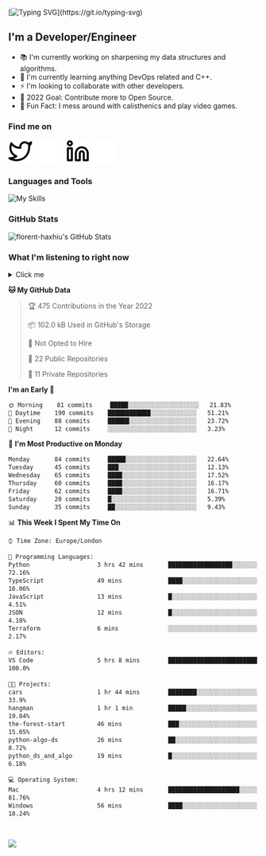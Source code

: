 [![Typing SVG](https://readme-typing-svg.herokuapp.com/?font=Edu+TAS+Beginner&size=32&color=white&lines=Welcome+to+my+Profile;)](https://git.io/typing-svg)

## I'm a Developer/Engineer

- 📚 I'm currently working on sharpening my data structures and algorithms.
- 🏫 I'm currently learning anything DevOps related and C++.
- ⚡ I'm looking to collaborate with other developers.
- 🎯 2022 Goal: Contribute more to Open Source.
- 🎉 Fun Fact: I mess around with calisthenics and play video games.

### Find me on
[![website](./img/twitter-light.svg)](https://twitter.com/florenthaxhiu#gh-light-mode-only)
[![website](./img/twitter-dark.svg)](https://twitter.com/florenthaxhiu#gh-dark-mode-only)
&nbsp;&nbsp;
[![website](./img/linkedin-light.svg)](https://linkedin.com/in/florenthaxhiu#gh-light-mode-only)
[![website](./img/linkedin-dark.svg)](https://linkedin.com/in/florenthaxhiu#gh-dark-mode-only)

### Languages and Tools

![My Skills](https://skillicons.dev/icons?i=html,css,js,react,nodejs,python,django,postgres,sass,bootstrap,vscode,aws,bash,docker,kubernetes,figma,github,jenkins,linux,nginx,git)

### GitHub Stats

![florent-haxhiu's GitHub Stats](https://github-readme-stats.vercel.app/api?username=florent-haxhiu&show_icons=true&theme=dark)

<!-- ### Most used languages

<details>
    <summary>Click me</summary>



</details> -->

<!-- <br/> -->

### What I'm listening to right now

<details>
    <summary>Click me</summary>

[![spotify-github-profile](https://spotify-github-profile.vercel.app/api/view?uid=ndyngu2b76zsxvzypy6255y3y&cover_image=true&theme=natemoo-re&bar_color_cover=true&bar_color=57b654)](https://spotify-github-profile.vercel.app/api/view?uid=ndyngu2b76zsxvzypy6255y3y&redirect=true)

</details>

<!--START_SECTION:waka-->
**🐱 My GitHub Data** 

> 🏆 475 Contributions in the Year 2022
 > 
> 📦 102.0 kB Used in GitHub's Storage 
 > 
> 🚫 Not Opted to Hire
 > 
> 📜 22 Public Repositories 
 > 
> 🔑 11 Private Repositories  
 > 
**I'm an Early 🐤** 

```text
🌞 Morning    81 commits     █████░░░░░░░░░░░░░░░░░░░░   21.83% 
🌆 Daytime    190 commits    ████████████░░░░░░░░░░░░░   51.21% 
🌃 Evening    88 commits     ██████░░░░░░░░░░░░░░░░░░░   23.72% 
🌙 Night      12 commits     ░░░░░░░░░░░░░░░░░░░░░░░░░   3.23%

```
📅 **I'm Most Productive on Monday** 

```text
Monday       84 commits     █████░░░░░░░░░░░░░░░░░░░░   22.64% 
Tuesday      45 commits     ███░░░░░░░░░░░░░░░░░░░░░░   12.13% 
Wednesday    65 commits     ████░░░░░░░░░░░░░░░░░░░░░   17.52% 
Thursday     60 commits     ████░░░░░░░░░░░░░░░░░░░░░   16.17% 
Friday       62 commits     ████░░░░░░░░░░░░░░░░░░░░░   16.71% 
Saturday     20 commits     █░░░░░░░░░░░░░░░░░░░░░░░░   5.39% 
Sunday       35 commits     ██░░░░░░░░░░░░░░░░░░░░░░░   9.43%

```


📊 **This Week I Spent My Time On** 

```text
⌚︎ Time Zone: Europe/London

💬 Programming Languages: 
Python                   3 hrs 42 mins       ██████████████████░░░░░░░   72.16% 
TypeScript               49 mins             ████░░░░░░░░░░░░░░░░░░░░░   16.06% 
JavaScript               13 mins             █░░░░░░░░░░░░░░░░░░░░░░░░   4.51% 
JSON                     12 mins             █░░░░░░░░░░░░░░░░░░░░░░░░   4.18% 
Terraform                6 mins              ░░░░░░░░░░░░░░░░░░░░░░░░░   2.17%

🔥 Editors: 
VS Code                  5 hrs 8 mins        █████████████████████████   100.0%

🐱‍💻 Projects: 
cars                     1 hr 44 mins        ████████░░░░░░░░░░░░░░░░░   33.9% 
hangman                  1 hr 1 min          █████░░░░░░░░░░░░░░░░░░░░   19.84% 
the-forest-start         46 mins             ███░░░░░░░░░░░░░░░░░░░░░░   15.05% 
python-algo-ds           26 mins             ██░░░░░░░░░░░░░░░░░░░░░░░   8.72% 
python_ds_and_algo       19 mins             █░░░░░░░░░░░░░░░░░░░░░░░░   6.18%

💻 Operating System: 
Mac                      4 hrs 12 mins       ████████████████████░░░░░   81.76% 
Windows                  56 mins             ████░░░░░░░░░░░░░░░░░░░░░   18.24%

```


<!--END_SECTION:waka-->

<br/>

![](https://visitor-badge.glitch.me/badge?page_id=florent-haxhiu.visitor-badge)

<!-- ### Metrics

![Metrics](https://metrics.lecoq.io/florent-haxhiu?template=classic&base.header=0&gists=1&lines=1) -->

<!-- 
- Hi, I’m @florent-haxhiu
- I’m currently working as Consultant at Sparta Global.
- How to reach me: 
    - Florent Haxhiu - [LinkedIn](https://www.linkedin.com/in/florenthaxhiu/)
    - Florent#7873 - Discord
    - Florent Haxhiu - [Twitter](https://twitter.com/florenthaxhiu) -->

<!---
florent-haxhiu/florent-haxhiu is a ✨ special ✨ repository because its `README.md` (this file) appears on your GitHub profile.
You can click the Preview link to take a look at your changes.
--->
